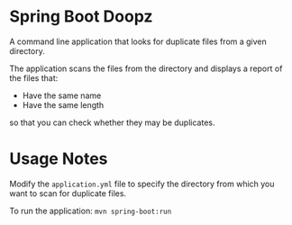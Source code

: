 Spring Boot Doopz
=================

A command line application that looks for duplicate files from a given directory.

The application scans the files from the directory and displays a report of the files that:
- Have the same name
- Have the same length

so that you can check whether they may be duplicates.

# Usage Notes
Modify the `application.yml` file to specify the directory from which you want to scan for duplicate files.

To run the application:
`mvn spring-boot:run`